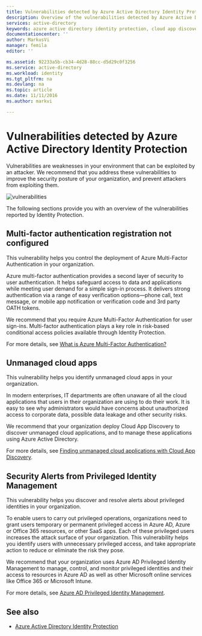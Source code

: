 ```yaml
---
title: Vulnerabilities detected by Azure Active Directory Identity Protection | Microsoft Docs
description: Overview of the vulnerabilities detected by Azure Active Directory Identity Protection.
services: active-directory
keywords: azure active directory identity protection, cloud app discovery, managing applications, security, risk, risk level, vulnerability, security policy
documentationcenter: ''
author: MarkusVi
manager: femila
editor: ''

ms.assetid: 92233a5b-cb34-4d28-88cc-d5d29c0f3256
ms.service: active-directory
ms.workload: identity
ms.tgt_pltfrm: na
ms.devlang: na
ms.topic: article
ms.date: 11/11/2016
ms.author: markvi

---
```

# Vulnerabilities detected by Azure Active Directory Identity Protection
Vulnerabilities are weaknesses in your environment that can be exploited by an attacker. We recommend that you address these vulnerabilities to improve the security posture of your organization, and prevent attackers from exploiting them.


![vulnerabilities](./media/active-directory-identityprotection-vulnerabilities/101.png "vulnerabilities")



The following sections provide you with an overview of the vulnerabilities reported by Identity Protection.

## Multi-factor authentication registration not configured
This vulnerability helps you control the deployment of Azure Multi-Factor Authentication in your organization. 

Azure multi-factor authentication provides a second layer of security to user authentication. It helps safeguard access to data and applications while meeting user demand for a simple sign-in process. It delivers strong authentication via a range of easy verification options—phone call, text message, or mobile app notification or verification code and 3rd party OATH tokens.

We recommend that you require Azure Multi-Factor Authentication for user sign-ins. Multi-factor authentication plays a key role in risk-based conditional access policies available through Identity Protection.

For more details, see [What is Azure Multi-Factor Authentication?](../multi-factor-authentication/multi-factor-authentication.md)

## Unmanaged cloud apps
This vulnerability helps you identify unmanaged cloud apps in your organization.

In modern enterprises, IT departments are often unaware of all the cloud applications that users in their organization are using to do their work. It is easy to see why administrators would have concerns about unauthorized access to corporate data, possible data leakage and other security risks. 

We recommend that your organization deploy Cloud App Discovery to discover unmanaged cloud applications, and to manage these applications using Azure Active Directory.

For more details, see [Finding unmanaged cloud applications with Cloud App Discovery](active-directory-cloudappdiscovery-whatis.md).

## Security Alerts from Privileged Identity Management
This vulnerability helps you discover and resolve alerts about privileged identities in your organization.  

To enable users to carry out privileged operations, organizations need to grant users temporary or permanent privileged access in Azure AD, Azure or Office 365 resources, or other SaaS apps. Each of these privileged users increases the attack surface of your organization. This vulnerability helps you identify users with unnecessary privileged access, and take appropriate action to reduce or eliminate the risk they pose. 

We recommend that your organization uses Azure AD Privileged Identity Management to manage, control, and monitor privileged identities and their access to resources in Azure AD as well as other Microsoft online services like Office 365 or Microsoft Intune.

For more details, see [Azure AD Privileged Identity Management](active-directory-privileged-identity-management-configure.md). 

## See also
* [Azure Active Directory Identity Protection](active-directory-identityprotection.md)

